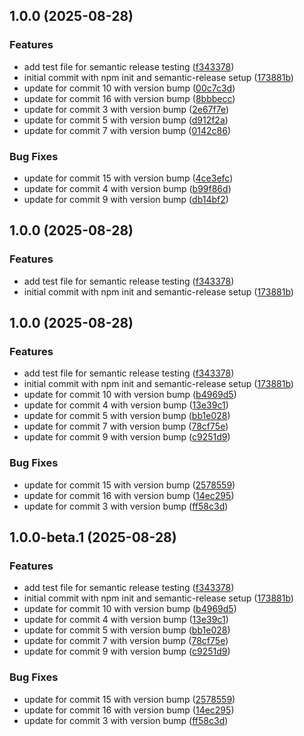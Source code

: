 ## 1.0.0 (2025-08-28)

### Features

* add test file for semantic release testing ([f343378](https://github.com/noyoliel-devocean/test-semantic-release/commit/f3433780790583de0dc38e816363680cac1dd7df))
* initial commit with npm init and semantic-release setup ([173881b](https://github.com/noyoliel-devocean/test-semantic-release/commit/173881b8592b1d0243e1b9288c7597623e2bda0b))
* update for commit 10 with version bump ([00c7c3d](https://github.com/noyoliel-devocean/test-semantic-release/commit/00c7c3daf76f08c5cafa448f482d797986e23931))
* update for commit 16 with version bump ([8bbbecc](https://github.com/noyoliel-devocean/test-semantic-release/commit/8bbbeccb231cba0f5b7a86ed5410dfb4ec408a08))
* update for commit 3 with version bump ([2e67f7e](https://github.com/noyoliel-devocean/test-semantic-release/commit/2e67f7ea1b5518505d4538ed5a5ce00c260731cd))
* update for commit 5 with version bump ([d912f2a](https://github.com/noyoliel-devocean/test-semantic-release/commit/d912f2ad923f2245ccf2dcb376998bbaf79532c0))
* update for commit 7 with version bump ([0142c86](https://github.com/noyoliel-devocean/test-semantic-release/commit/0142c86d9d926158add6c027a4d4991fe4413193))

### Bug Fixes

* update for commit 15 with version bump ([4ce3efc](https://github.com/noyoliel-devocean/test-semantic-release/commit/4ce3efcc52b2411ee3ccf101c5f6f7d2c5ee0aef))
* update for commit 4 with version bump ([b99f86d](https://github.com/noyoliel-devocean/test-semantic-release/commit/b99f86d4625e77270411911a19a6db32d5c3d15f))
* update for commit 9 with version bump ([db14bf2](https://github.com/noyoliel-devocean/test-semantic-release/commit/db14bf2cf36ca174f6741ca7a859bb6e76836528))

## 1.0.0 (2025-08-28)

### Features

* add test file for semantic release testing ([f343378](https://github.com/noyoliel-devocean/test-semantic-release/commit/f3433780790583de0dc38e816363680cac1dd7df))
* initial commit with npm init and semantic-release setup ([173881b](https://github.com/noyoliel-devocean/test-semantic-release/commit/173881b8592b1d0243e1b9288c7597623e2bda0b))

## 1.0.0 (2025-08-28)

### Features

* add test file for semantic release testing ([f343378](https://github.com/noyoliel-devocean/test-semantic-release/commit/f3433780790583de0dc38e816363680cac1dd7df))
* initial commit with npm init and semantic-release setup ([173881b](https://github.com/noyoliel-devocean/test-semantic-release/commit/173881b8592b1d0243e1b9288c7597623e2bda0b))
* update for commit 10 with version bump ([b4969d5](https://github.com/noyoliel-devocean/test-semantic-release/commit/b4969d58f2ec91ab9e8bf59fa55040a078c660e1))
* update for commit 4 with version bump ([13e39c1](https://github.com/noyoliel-devocean/test-semantic-release/commit/13e39c16b9f8aedcfb01e8880f9ec90bb751b105))
* update for commit 5 with version bump ([bb1e028](https://github.com/noyoliel-devocean/test-semantic-release/commit/bb1e028f74dcde686b6129a4dd29067545923a13))
* update for commit 7 with version bump ([78cf75e](https://github.com/noyoliel-devocean/test-semantic-release/commit/78cf75e7cdab18c143e7b85b4faa0f3455b74cf9))
* update for commit 9 with version bump ([c9251d9](https://github.com/noyoliel-devocean/test-semantic-release/commit/c9251d95e995da60e3d82b5b149ce5153039cbea))

### Bug Fixes

* update for commit 15 with version bump ([2578559](https://github.com/noyoliel-devocean/test-semantic-release/commit/2578559e01b2d8954b994801ef5abcd0b5072b07))
* update for commit 16 with version bump ([14ec295](https://github.com/noyoliel-devocean/test-semantic-release/commit/14ec2958ea4be871483eaddad050541aad5d11dd))
* update for commit 3 with version bump ([ff58c3d](https://github.com/noyoliel-devocean/test-semantic-release/commit/ff58c3d3e1ea1f36c9b6ff928909a30fff696df0))

## 1.0.0-beta.1 (2025-08-28)

### Features

* add test file for semantic release testing ([f343378](https://github.com/noyoliel-devocean/test-semantic-release/commit/f3433780790583de0dc38e816363680cac1dd7df))
* initial commit with npm init and semantic-release setup ([173881b](https://github.com/noyoliel-devocean/test-semantic-release/commit/173881b8592b1d0243e1b9288c7597623e2bda0b))
* update for commit 10 with version bump ([b4969d5](https://github.com/noyoliel-devocean/test-semantic-release/commit/b4969d58f2ec91ab9e8bf59fa55040a078c660e1))
* update for commit 4 with version bump ([13e39c1](https://github.com/noyoliel-devocean/test-semantic-release/commit/13e39c16b9f8aedcfb01e8880f9ec90bb751b105))
* update for commit 5 with version bump ([bb1e028](https://github.com/noyoliel-devocean/test-semantic-release/commit/bb1e028f74dcde686b6129a4dd29067545923a13))
* update for commit 7 with version bump ([78cf75e](https://github.com/noyoliel-devocean/test-semantic-release/commit/78cf75e7cdab18c143e7b85b4faa0f3455b74cf9))
* update for commit 9 with version bump ([c9251d9](https://github.com/noyoliel-devocean/test-semantic-release/commit/c9251d95e995da60e3d82b5b149ce5153039cbea))

### Bug Fixes

* update for commit 15 with version bump ([2578559](https://github.com/noyoliel-devocean/test-semantic-release/commit/2578559e01b2d8954b994801ef5abcd0b5072b07))
* update for commit 16 with version bump ([14ec295](https://github.com/noyoliel-devocean/test-semantic-release/commit/14ec2958ea4be871483eaddad050541aad5d11dd))
* update for commit 3 with version bump ([ff58c3d](https://github.com/noyoliel-devocean/test-semantic-release/commit/ff58c3d3e1ea1f36c9b6ff928909a30fff696df0))
